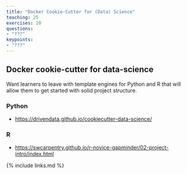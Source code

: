 ```yaml
---
title: "Docker Cookie-Cutter for (Data) Science"
teaching: 25
exercises: 10
questions:
- "???"
keypoints:
- "???"
---
```

## Docker cookie-cutter for data-science

Want learners to leave with template engines for Python and R that will allow them to get started with solid project structure.

### Python
* https://drivendata.github.io/cookiecutter-data-science/

### R

* https://swcarpentry.github.io/r-novice-gapminder/02-project-intro/index.html

{% include links.md %}
